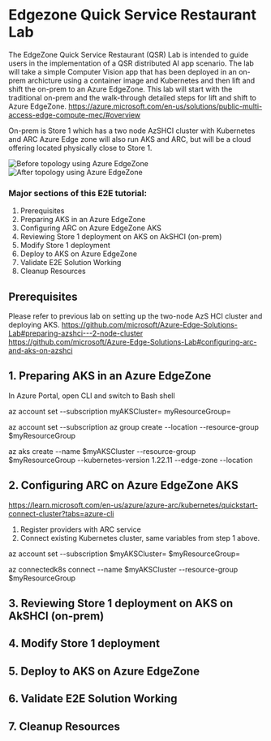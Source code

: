 # Edgezone Quick Service Restaurant Lab

The EdgeZone Quick Service Restaurant (QSR) Lab is intended to guide users in the implementation of a QSR distributed AI app scenario. The lab will take a simple Computer Vision app that has been deployed in an on-prem archicture using a container image and Kubernetes and then lift and shift the on-prem to an Azure EdgeZone. This lab will start with the traditional on-prem and the walk-through detailed steps for lift and shift to Azure EdgeZone. https://azure.microsoft.com/en-us/solutions/public-multi-access-edge-compute-mec/#overview

On-prem is Store 1 which has a two node AzSHCI cluster with Kubernetes and ARC 
Azure Edge zone will also run AKS and ARC, but will be a cloud offering located physically close to Store 1.

![Before topology using Azure EdgeZone](https://user-images.githubusercontent.com/47536604/207954780-d8b06255-d483-4231-9090-d8eefa2eeb68.png)
![After topology using Azure EdgeZone](https://user-images.githubusercontent.com/47536604/207954839-ff205d65-8493-4b1c-b898-42dc919d3d0b.png)


### Major sections of this E2E tutorial:
1. Prerequisites
2. Preparing AKS in an Azure EdgeZone
3. Configuring ARC on Azure EdgeZone AKS
4. Reviewing Store 1 deployment on AKS on AkSHCI (on-prem)
5. Modify Store 1 deployment
6. Deploy to AKS on Azure EdgeZone
7. Validate E2E Solution Working
8. Cleanup Resources

## Prerequisites

Please refer to previous lab on setting up the two-node AzS HCI cluster and deploying AKS.
https://github.com/microsoft/Azure-Edge-Solutions-Lab#preparing-azshci---2-node-cluster
https://github.com/microsoft/Azure-Edge-Solutions-Lab#configuring-arc-and-aks-on-azshci

## 1. Preparing AKS in an Azure EdgeZone

In Azure Portal, open CLI and switch to Bash shell
	
az account set --subscription <Azure Subscription ID>
myAKSCluster=<your AKS cluster name>
myResourceGroup= <your resource group name>
	
az account set --subscription <Azure Subscription ID> 
az group create --location <resource group location> --resource-group $myResourceGroup 
  
az aks create --name $myAKSCluster --resource-group $myResourceGroup --kubernetes-version 1.22.11  --edge-zone <edge zone name> --location <edge zone loacation>


## 2. Configuring ARC on Azure EdgeZone AKS
https://learn.microsoft.com/en-us/azure/azure-arc/kubernetes/quickstart-connect-cluster?tabs=azure-cli
 
1. Register providers with ARC service
2. Connect existing Kubernetes cluster, same variables from step 1 above.
			
az account set --subscription <Azure Subscription ID>
$myAKSCluster=<your AKS cluster name>
$myResourceGroup= <your resource group name>
		
az connectedk8s connect --name $myAKSCluster --resource-group $myResourceGroup

## 3. Reviewing Store 1 deployment on AKS on AkSHCI (on-prem)
## 4. Modify Store 1 deployment
## 5. Deploy to AKS on Azure EdgeZone
## 6. Validate E2E Solution Working
## 7. Cleanup Resources
